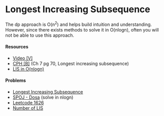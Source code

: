 # Longest Increasing Subsequence
The dp approach is O(n<sup>2</sup>) and helps build intuition and understanding. However, since there exists methods to solve it in O(nlogn), often you will not be able to use this approach.

#### Resources
* [Video [V]](https://www.youtube.com/watch?v=fV-TF4OvZpk)
* [CPH [B]](https://cses.fi/book/book.pdf#page=80) (Ch 7 pg 70, Longest increasing subsequence)
* [LIS in O(nlogn)](https://cp-algorithms.com/sequences/longest_increasing_subsequence.html)

#### Problems
* [Longest Increasing Subsequence](https://leetcode.com/problems/longest-increasing-subsequence/)
* [SPOJ - Dosa](https://www.spoj.com/problems/DOSA/) (solve in nlogn)
* [Leetcode 1626](https://leetcode.com/problems/best-team-with-no-conflicts/)
* [Number of LIS](https://leetcode.com/problems/number-of-longest-increasing-subsequence/)